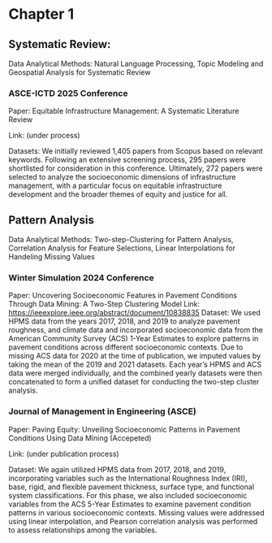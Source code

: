# Chapter 1 

## Systematic Review: 
Data Analytical Methods: Natural Language Processing, Topic Modeling and Geospatial Analysis for Systematic Review 

### ASCE-ICTD 2025 Conference
Paper: Equitable Infrastructure Management: A Systematic Literature Review

Link: (under process) 

Datasets: 
We initially reviewed 1,405 papers from Scopus based on relevant keywords. Following an extensive screening process, 295 papers were shortlisted for consideration in this conference. Ultimately, 272 papers were selected to analyze the socioeconomic dimensions of infrastructure management, with a particular focus on equitable infrastructure development and the broader themes of equity and justice for all.

## Pattern Analysis 
Data Analytical Methods: Two-step-Clustering for Pattern Analysis, Correlation Analysis for Feature Selections, Linear Interpolations for Handeling Missing Values 

### Winter Simulation 2024 Conference
Paper: Uncovering Socioeconomic Features in Pavement Conditions Through Data Mining: A Two-Step Clustering Model 
Link: https://ieeexplore.ieee.org/abstract/document/10838835 
Dataset: 
We used HPMS data from the years 2017, 2018, and 2019 to analyze pavement roughness, and climate data and incorporated socioeconomic data from the American Community Survey (ACS) 1-Year Estimates to explore patterns in pavement conditions across different socioeconomic contexts. Due to missing ACS data for 2020 at the time of publication, we imputed values by taking the mean of the 2019 and 2021 datasets. Each year’s HPMS and ACS data were merged individually, and the combined yearly datasets were then concatenated to form a unified dataset for conducting the two-step cluster analysis. 

### Journal of Management in Engineering (ASCE) 
Paper: Paving Equity: Unveiling Socioeconomic Patterns in Pavement Conditions Using Data Mining (Accepeted) 

Link: (under publication process) 

Dataset: 
We again utilized HPMS data from 2017, 2018, and 2019, incorporating variables such as the International Roughness Index (IRI), base, rigid, and flexible pavement thickness, surface type, and functional system classifications. For this phase, we also included socioeconomic variables from the ACS 5-Year Estimates to examine pavement condition patterns in various socioeconomic contexts. Missing values were addressed using linear interpolation, and Pearson correlation analysis was performed to assess relationships among the variables. 


